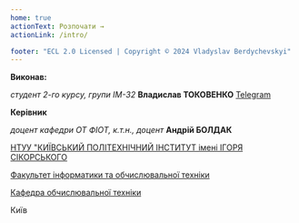 ```yaml
---
home: true
actionText: Розпочати →
actionLink: /intro/

footer: "ECL 2.0 Licensed | Copyright © 2024 Vladyslav Berdychevskyi"
---
```



**Виконав:** 

*студент 2-го курсу, групи ІМ-32*<span padding-right:5em></span> **Владислав ТОКОВЕНКО** [Telegram](https://t.me/kytaec)


**Керівник**

*доцент кафедри ОТ ФІОТ, к.т.н., доцент*<span padding-right:5em></span> **Андрій БОЛДАК** 

[НТУУ "КИЇВСЬКИЙ ПОЛІТЕХНІЧНИЙ ІНСТИТУТ імені ІГОРЯ СІКОРСЬКОГО](https://kpi.ua/)

[Факультет інформатики та обчислювальної техніки](https://fiot.kpi.ua/)

[Кафедра обчислювальної техніки](https://comsys.kpi.ua/)

Київ
